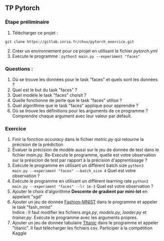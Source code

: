 ## TP Pytorch 

### Étape préliminaire
1. Télécharger ce projet :

`git clone https://gitlab.inria.fr/chxu/pytorch_exercice.git`

2. Créer un environnement pour ce projet en utilisant le fichier *pytorch.yml*
3. Execute le programme :
       `python3 main.py --experiment "faces"`

### Questions : 
1. Où se trouve les données pour le task "faces" et quels sont les données ?
2. Quel est le but du task "faces" ?
3. Quel modèle le task "faces" choisit ? 
4. Quelle fonctionne de perte que le task "faces" utilise ?
5. Quel algorithme que le task "faces" applique pour apprendre ? 
6. Où se trouve les définitions pour les arguments de ce programme ? Comprendre chaque argument avec 
leur valeur par default.

### Exercice
1. Finir la fonction *accuracy* dans le fichier *metric.py* qui retourne la précision de la prédiction
2. Évaluer la précision de modèle aussi sur le jeu de donnée de test dans le fichier *main.py*. 
   Re-Execute le programme, quelle est votre observation sur la présicion de test 
par rapport à la précision d'apprentissage ?
3. Exécute le programme en utilisant un différent batch size 
   `python3 main.py --experiment "faces" --batch_size 4`
    Quel est votre observation ?
4. Exécute le programme en utilisant un différent learning rate
    `python3 main.py --experiment "faces" --lr 1e-3`
    Quel est votre observation ? 
5. Ajouter le choix d'algorithme **Descente de gradient par mini-lot** en appelant "sgd"
6. Ajouter un jeu de donnée [Fashion-MNIST](https://pytorch.org/vision/0.8/datasets.html#fashion-mnist) dans le programme et appeler le task "fash_mnist"  
   Indice : Il faut modifier les fichiers *args.py*, *models.py*,
*loader.py* et *trainer.py*. Exécute le programme avec les arguments propres. 
7. Ajouter un jeu de donnée tabulaire [Titanic](https://www.kaggle.com/competitions/titanic/data?select=train.csv) dans le programme 
et appeler "titanic". Il faut télécharger les fichiers csv. Participer à la compétition Kaggle 